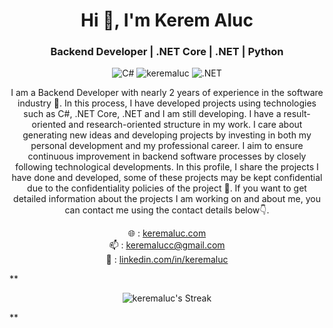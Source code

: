 <h1 align="center">Hi 👋, I'm Kerem Aluc</h1>
<h3 align="center">Backend Developer | .NET Core | .NET | Python</h3>

<p align="center">
 <img src="https://img.shields.io/badge/-CSharp-239120?logo=csharp&logoColor=white&style=flat-square" alt="C#" /> 
  <img src="https://komarev.com/ghpvc/?username=keremaluc&label=Profile%20views&color=0e40b4&style=flat-square" alt="keremaluc" />
<img src="https://img.shields.io/badge/-.NET-512BD4?logo=dotnet&logoColor=white&style=flat-square" alt=".NET" />
</p>



<p align="center">
  I am a Backend Developer with nearly 2 years of experience in the software industry 🌱. In this process, I have developed projects using technologies such as C#, .NET Core, .NET and I am still developing. I have a result-oriented and research-oriented structure in my work. I care about generating new ideas and developing projects by investing in both my personal development and my professional career. I aim to ensure continuous improvement in backend software processes by closely following technological developments. In this profile, I share the projects I have done and developed, some of these projects may be kept confidential due to the confidentiality policies of the project 🔗. If you want to get detailed information about the projects I am working on and about me, you can contact me using the contact details below👇.
</p>

<p align="center">
  🌐 : <a href="https://keremaluc.com">keremaluc.com</a> <br />
  📫 : <a href="mailto:keremalucc@gmail.com">keremalucc@gmail.com</a> <br />
  💼 : <a href="https://linkedin.com/in/keremaluc">linkedin.com/in/keremaluc</a>
</p>

**<p align="center">
  <img src="https://github-readme-streak-stats.herokuapp.com/?user=keremaluc&theme=dark&hide_border=false" alt="keremaluc's Streak" />
</p>**
